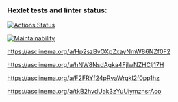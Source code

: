 ### Hexlet tests and linter status:
[![Actions Status](https://github.com/stork-owner/frontend-project-44/actions/workflows/hexlet-check.yml/badge.svg)](https://github.com/stork-owner/frontend-project-44/actions)

[![Maintainability](https://api.codeclimate.com/v1/badges/5fe8bddfbb070b955e35/maintainability)](https://codeclimate.com/github/stork-owner/frontend-project-44/maintainability)

https://asciinema.org/a/Hp2szBvOXpZxayNmW86NZf0F2

https://asciinema.org/a/hNW8NsdAgka4FjlwNZHClj17H

https://asciinema.org/a/F2FRYf24pRvaWrqkI2f0pp1hz

https://asciinema.org/a/tkB2hvdUak3zYuUiymznsrAco